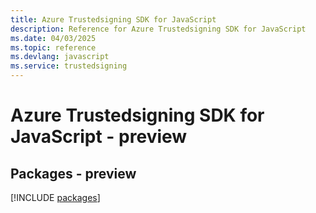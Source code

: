 ```yaml
---
title: Azure Trustedsigning SDK for JavaScript
description: Reference for Azure Trustedsigning SDK for JavaScript
ms.date: 04/03/2025
ms.topic: reference
ms.devlang: javascript
ms.service: trustedsigning
---
```

# Azure Trustedsigning SDK for JavaScript - preview
## Packages - preview
[!INCLUDE [packages](trustedsigning-index.md)]